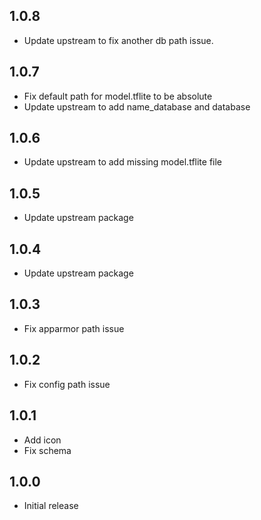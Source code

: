 <!-- https://developers.home-assistant.io/docs/add-ons/presentation#keeping-a-changelog -->

## 1.0.8

- Update upstream to fix another db path issue.

## 1.0.7

- Fix default path for model.tflite to be absolute
- Update upstream to add name_database and database

## 1.0.6

- Update upstream to add missing model.tflite file

## 1.0.5

- Update upstream package

## 1.0.4

- Update upstream package

## 1.0.3

- Fix apparmor path issue

## 1.0.2

- Fix config path issue

## 1.0.1

- Add icon
- Fix schema

## 1.0.0

- Initial release
